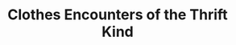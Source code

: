 ---
title: "Clothes Encounters of the Thrift Kind"
url: /minden/clothes-encounters-of-the-thrift-kind/
shop: clothes
---